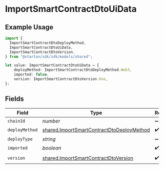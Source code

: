 # ImportSmartContractDtoUiData

## Example Usage

```typescript
import {
  ImportSmartContractDtoDeployMethod,
  ImportSmartContractDtoUiData,
  ImportSmartContractDtoVersion,
} from "@starton/sdk/sdk/models/shared";

let value: ImportSmartContractDtoUiData = {
    deployMethod: ImportSmartContractDtoDeployMethod.Web3,
    imported: false,
    version: ImportSmartContractDtoVersion.One,
};
```

## Fields

| Field                                                                                                         | Type                                                                                                          | Required                                                                                                      | Description                                                                                                   |
| ------------------------------------------------------------------------------------------------------------- | ------------------------------------------------------------------------------------------------------------- | ------------------------------------------------------------------------------------------------------------- | ------------------------------------------------------------------------------------------------------------- |
| `chainId`                                                                                                     | *number*                                                                                                      | :heavy_minus_sign:                                                                                            | N/A                                                                                                           |
| `deployMethod`                                                                                                | [shared.ImportSmartContractDtoDeployMethod](../../../sdk/models/shared/importsmartcontractdtodeploymethod.md) | :heavy_check_mark:                                                                                            | N/A                                                                                                           |
| `deployType`                                                                                                  | *string*                                                                                                      | :heavy_minus_sign:                                                                                            | N/A                                                                                                           |
| `imported`                                                                                                    | *boolean*                                                                                                     | :heavy_check_mark:                                                                                            | N/A                                                                                                           |
| `version`                                                                                                     | [shared.ImportSmartContractDtoVersion](../../../sdk/models/shared/importsmartcontractdtoversion.md)           | :heavy_check_mark:                                                                                            | N/A                                                                                                           |